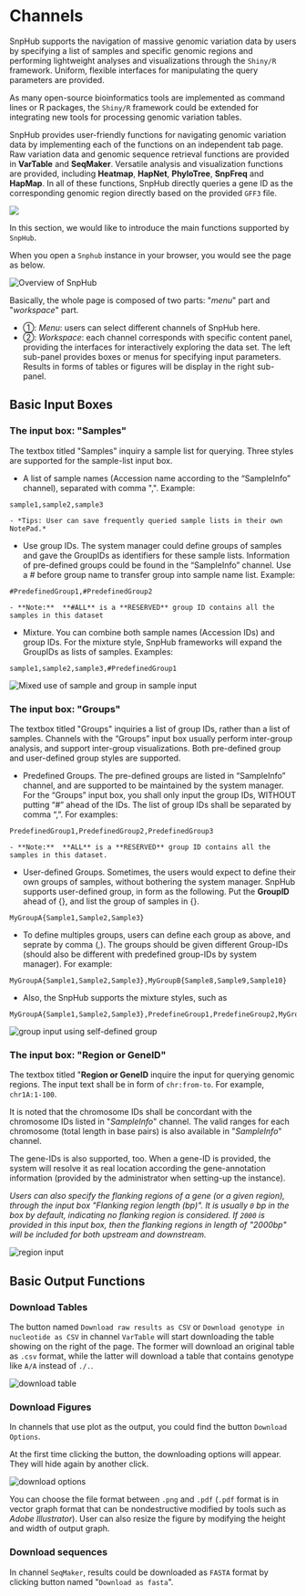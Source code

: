 # Channels

SnpHub supports the navigation of massive genomic variation data by users by specifying a list of samples and specific genomic regions and performing lightweight analyses and visualizations through the `Shiny/R` framework. Uniform, flexible interfaces for manipulating the query parameters are provided. 

As many open-source bioinformatics tools are implemented as command lines or R packages, the `Shiny/R` framework could be extended for integrating new tools for processing genomic variation tables.

SnpHub provides user-friendly functions for navigating genomic variation data by implementing each of the functions on an independent tab page. Raw variation data and genomic sequence retrieval functions are provided in **VarTable** and **SeqMaker**. Versatile analysis and visualization functions are provided, including **Heatmap**, **HapNet**, **PhyloTree**, **SnpFreq** and **HapMap**. In all of these functions, SnpHub directly queries a gene ID as the corresponding genomic region directly based on the provided `GFF3` file.

![](img/channels.jpg)

In this section, we would like to introduce the main functions supported by `SnpHub`.

When you open a `Snphub` instance in your browser, you would see the page as below.

![Overview of SnpHub](img/overview-1.jpg)

Basically, the whole page is composed of two parts: "*menu*" part and "*workspace*" part.
- ①: *Menu*: users can select different channels of SnpHub here.
- ②: *Workspace*: each channel corresponds with specific content panel, providing the interfaces for interactively exploring the data set. The left sub-panel provides boxes or menus for specifying input parameters. Results in forms of tables or figures will be display in the right sub-panel.

## Basic Input Boxes

### The input box: "Samples"

The textbox titled "Samples" inquiry a sample list for querying. Three styles are supported for the sample-list input box.
- A list of sample names (Accession name according to the “SampleInfo” channel), separated with comma ",". Example:
```text
sample1,sample2,sample3
```
	- *Tips: User can save frequently queried sample lists in their own NotePad.*
- Use group IDs. The system manager could define groups of samples and gave the GroupIDs as identifiers for these sample lists. Information of pre-defined groups could be found in the “SampleInfo” channel. Use a *#* before group name to transfer group into sample name list. Example:
```text
#PredefinedGroup1,#PredefinedGroup2
```
	- **Note:**  **#ALL** is a **RESERVED** group ID contains all the samples in this dataset
- Mixture. You can combine both sample names (Accession IDs) and group IDs. For the mixture style, SnpHub frameworks will expand the GroupIDs as lists of samples. Examples:
```text
sample1,sample2,sample3,#PredefinedGroup1
```

![Mixed use of sample and group in sample input](img/overview-2.jpg)

### The input box: "Groups"

The textbox titled "Groups" inquiries a list of group IDs, rather than a list of samples. Channels with the “Groups” input box usually perform inter-group analysis, and support inter-group visualizations. Both pre-defined group and user-defined group styles are supported. 
- Predefined Groups. The pre-defined groups are listed in “SampleInfo” channel, and are supported to be maintained by the system manager. For the “Groups” input box, you shall only input the group IDs, WITHOUT putting “#” ahead of the IDs. The list of group IDs shall be separated by comma “,”. For examples:
```text
PredefinedGroup1,PredefinedGroup2,PredefinedGroup3
```
	- **Note:**  **ALL** is a **RESERVED** group ID contains all the samples in this dataset.
- User-defined Groups. Sometimes, the users would expect to define their own groups of samples, without bothering the system manager. SnpHub supports user-defined group, in form as the following. Put the **GroupID** ahead of {}, and list the group of samples in {}.
```text
MyGroupA{Sample1,Sample2,Sample3}
```
- To define multiples groups, users can define each group as above, and seprate by comma (,). The groups should be given different Group-IDs (should also be different with predefined group-IDs by system manager). For example:
```text
MyGroupA{Sample1,Sample2,Sample3},MyGroupB{Sample8,Sample9,Sample10}
```
- Also, the SnpHub supports the mixture styles, such as
```text
MyGroupA{Sample1,Sample2,Sample3},PredefineGroup1,PredefineGroup2,MyGroupB{Sample8,Sample9,Sample10}
```

![group input using self-defined group](img/overview-3.jpg)

### The input box: "Region or GeneID"

The textbox titled "**Region or GeneID** inquire the input for querying genomic regions. The input text shall be in form of `chr:from-to`. For example, `chr1A:1-100`.

It is noted that the chromosome IDs shall be concordant with the chromosome IDs listed in "*SampleInfo*" channel. The valid ranges for each chromosome (total length in base pairs) is also available in "*SampleInfo*" channel.

The gene-IDs is also supported, too. When a gene-ID is provided, the system will resolve it as real location according the gene-annotation information (provided by the administrator when setting-up the instance).

*Users can also specify the flanking regions of a gene (or a given region), through the input box "Flanking region length (bp)". It is usually `0` bp in the box by default, indicating no flanking region is considered. If `2000` is provided in this input box, then the flanking regions in length of "2000bp" will be included for both upstream and downstream.*

![region input](img/overview-4.jpg)

## Basic Output Functions

### Download Tables

The button named `Download raw results as CSV` or `Download genotype in nucleotide as CSV` in channel `VarTable` will start downloading the table showing on the right of the page. The former will download an original table as `.csv` format, while the latter will download a table that contains genotype like `A/A` instead of `./.`.

![download table](img/overview-5.jpg)

### Download Figures

In channels that use plot as the output, you could find the button `Download Options`.

At the first time clicking the button, the downloading options will appear. They will hide again by another click.

![download options](img/Download-options-2.gif)

You can choose the file format between `.png` and `.pdf` (`.pdf` format is in vector graph format that can be nondestructive modified by tools such as *Adobe Illustrator*). User can also resize the figure by modifying the height and width of output graph.

### Download sequences

In channel `SeqMaker`, results could be downloaded as `FASTA` format by clicking button named "`Download as fasta`".
